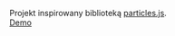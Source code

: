 Projekt inspirowany biblioteką [particles.js](https://vincentgarreau.com/particles.js/).  
[Demo](https://sourtoast.github.io/Particles/)